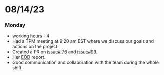 # 08/14/23
### Monday
- working hours - 4
- Had a TPM meeting at 9:20 am EST where we discuss our goals and actions on the project.
- Created a PR on [issue# 76](https://github.com/NoteHive/Silk-Corp-Guide/pull/192) and [issue#99](https://github.com/NoteHive/Silk-Corp-Guide/pull/193).
- Her [EOD](https://github.com/NoteHive/Silk-Corp-Guide/pull/194/commits/7392f346199732a9b88df31c42f8df3af01abe2b) report.
- Good communication and collaboration with the team during the whole shift. 
